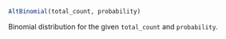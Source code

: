 ```julia
AltBinomial(total_count, probability)

```

Binomial distribution for the given `total_count` and `probability`.
